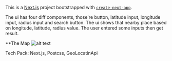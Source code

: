 This is a [Next.js](https://nextjs.org/) project bootstrapped with [`create-next-app`](https://github.com/vercel/next.js/tree/canary/packages/create-next-app).

The ui has four diff components, those're button, latitude input, longitude input, radius input and search button. The ui shows that nearby place based on longitude, latitude, radius value. The user entered some inputs then get result.

**The Map
![alt text](https://user-images.githubusercontent.com/62469567/198900679-2e28f101-cb48-4dc5-b89f-134faf7145f8.png)

Tech Pack: Next.js, Postcss, GeoLocatinApi
